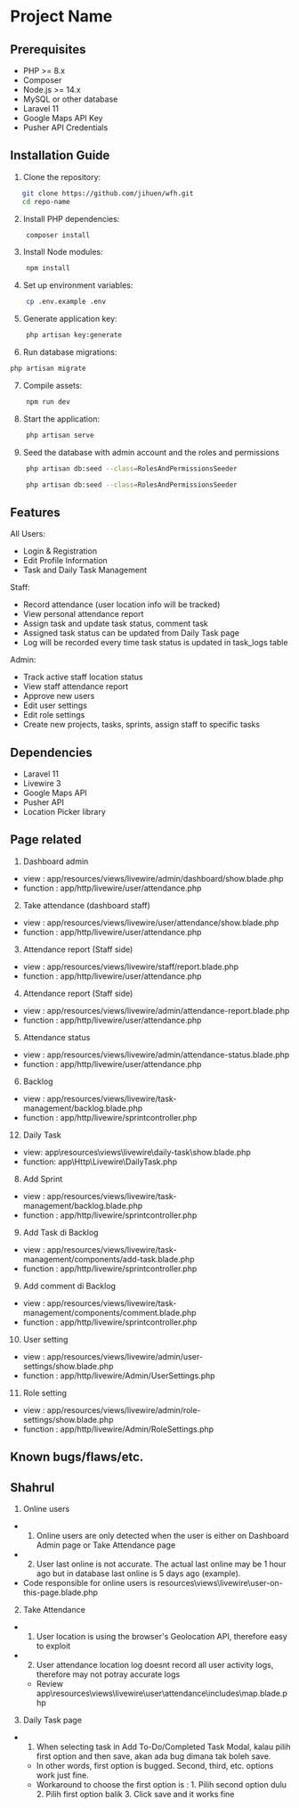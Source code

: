 # Project Name

## Prerequisites
- PHP >= 8.x
- Composer
- Node.js >= 14.x
- MySQL or other database
- Laravel 11
- Google Maps API Key
- Pusher API Credentials

## Installation Guide
1. Clone the repository:
```bash
   git clone https://github.com/jihuen/wfh.git
   cd repo-name
```

2. Install PHP dependencies:
```bash
    composer install
```
3.  Install Node modules:
```bash
    npm install
```

4.  Set up environment variables:
```bash
    cp .env.example .env
```

5.  Generate application key:
```bash
    php artisan key:generate
```

6.  Run database migrations:
```bash
php artisan migrate
```

7.  Compile assets:
```bash
    npm run dev
```

8.  Start the application:
```bash
    php artisan serve
``` 

9.  Seed the database with admin account and the roles and permissions
```bash
    php artisan db:seed --class=RolesAndPermissionsSeeder
``` 
```bash
    php artisan db:seed --class=RolesAndPermissionsSeeder
``` 

##  Features

All Users:
- Login & Registration
- Edit Profile Information
- Task and Daily Task Management

Staff:
- Record attendance (user location info will be tracked)
- View personal attendance report
- Assign task and update task status, comment task
- Assigned task status can be updated from Daily Task page
- Log will be recorded every time task status is updated in task_logs table

Admin:  
- Track active staff location status
- View staff attendance report
- Approve new users
- Edit user settings
- Edit role settings
- Create new projects, tasks, sprints, assign staff to specific tasks



##  Dependencies
- Laravel 11
- Livewire 3
- Google Maps API
- Pusher API
- Location Picker library


## Page related
1. Dashboard admin
- view : app/resources/views/livewire/admin/dashboard/show.blade.php
- function : app/http/livewire/user/attendance.php

2. Take attendance (dashboard staff)
- view : app/resources/views/livewire/user/attendance/show.blade.php
- function : app/http/livewire/user/attendance.php

3. Attendance report (Staff side)
- view : app/resources/views/livewire/staff/report.blade.php
- function : app/http/livewire/user/attendance.php

4. Attendance report (Staff side)
- view : app/resources/views/livewire/admin/attendance-report.blade.php
- function : app/http/livewire/user/attendance.php

5. Attendance status 
- view : app/resources/views/livewire/admin/attendance-status.blade.php
- function : app/http/livewire/user/attendance.php

6. Backlog
- view : app/resources/views/livewire/task-management/backlog.blade.php
- function : app/http/livewire/sprintcontroller.php

12. Daily Task
- view: app\resources\views\livewire\daily-task\show.blade.php
- function: app\Http\Livewire\DailyTask.php

8. Add Sprint
- view : app/resources/views/livewire/task-management/backlog.blade.php
- function : app/http/livewire/sprintcontroller.php

9. Add Task di Backlog
- view : app/resources/views/livewire/task-management/components/add-task.blade.php
- function : app/http/livewire/sprintcontroller.php

9. Add comment di Backlog
- view : app/resources/views/livewire/task-management/components/comment.blade.php
- function : app/http/livewire/sprintcontroller.php

10. User setting
- view : app/resources/views/livewire/admin/user-settings/show.blade.php
- function : app/http/livewire/Admin/UserSettings.php

11. Role setting
- view : app/resources/views/livewire/admin/role-settings/show.blade.php
- function : app/http/livewire/Admin/RoleSettings.php

## Known bugs/flaws/etc.
## Shahrul
1. Online users 
- 1. Online users are only detected when the user is either on Dashboard Admin page or Take Attendance page
- 2. User last online is not accurate. The actual last online may be 1 hour ago but in database last online is 5 days ago (example). 
- Code responsible for online users is resources\views\livewire\user-on-this-page.blade.php
2. Take Attendance
- 1. User location is using the browser's Geolocation API, therefore easy to exploit
- 2. User attendance location log doesnt record all user activity logs, therefore may not potray accurate logs
    - Review app\resources\views\livewire\user\attendance\includes\map.blade.php
3. Daily Task page
- 1. When selecting task in Add To-Do/Completed Task Modal, kalau pilih first option and then save, akan ada bug dimana tak boleh save.
    - In other words, first option is bugged. Second, third, etc. options work just fine.
    - Workaround to choose the first option is : 1. Pilih second option dulu 2. Pilih first option balik 3. Click save and it works fine





